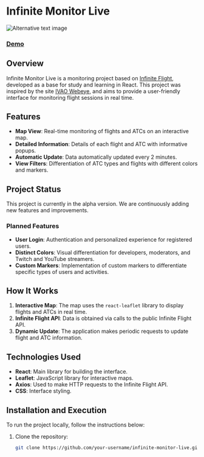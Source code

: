 # Infinite Monitor Live
![Alternative text image](https://i.ibb.co/m8ryvzs/Captura-de-tela-2024-07-19-111957.png)


### [Demo](https://dalmocabral.github.io/infinite_monitor_live/)

   
## Overview

Infinite Monitor Live is a monitoring project based on [Infinite Flight](https://infiniteflight.com/), developed as a base for study and learning in React. This project was inspired by the site [IVAO Webeye](https://webeye.ivao.aero/), and aims to provide a user-friendly interface for monitoring flight sessions in real time.

## Features

- **Map View**: Real-time monitoring of flights and ATCs on an interactive map.
- **Detailed Information**: Details of each flight and ATC with informative popups.
- **Automatic Update**: Data automatically updated every 2 minutes.
- **View Filters**: Differentiation of ATC types and flights with different colors and markers.

## Project Status

This project is currently in the alpha version. We are continuously adding new features and improvements.

### Planned Features

- **User Login**: Authentication and personalized experience for registered users.
- **Distinct Colors**: Visual differentiation for developers, moderators, and Twitch and YouTube streamers.
- **Custom Markers**: Implementation of custom markers to differentiate specific types of users and activities.

## How It Works

1. **Interactive Map**: The map uses the `react-leaflet` library to display flights and ATCs in real time.
2. **Infinite Flight API**: Data is obtained via calls to the public Infinite Flight API.
3. **Dynamic Update**: The application makes periodic requests to update flight and ATC information.

## Technologies Used

- **React**: Main library for building the interface.
- **Leaflet**: JavaScript library for interactive maps.
- **Axios**: Used to make HTTP requests to the Infinite Flight API.
- **CSS**: Interface styling.

## Installation and Execution

To run the project locally, follow the instructions below:

1. Clone the repository:
   ```bash
   git clone https://github.com/your-username/infinite-monitor-live.git
   ```
